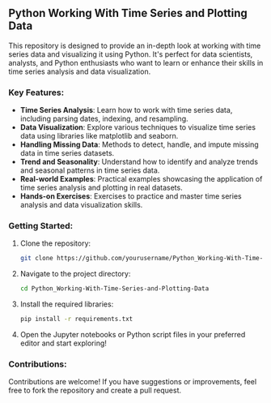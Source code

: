 ## Python Working With Time Series and Plotting Data

This repository is designed to provide an in-depth look at working with time series data and visualizing it using Python. It's perfect for data scientists, analysts, and Python enthusiasts who want to learn or enhance their skills in time series analysis and data visualization.

### Key Features:
- **Time Series Analysis**: Learn how to work with time series data, including parsing dates, indexing, and resampling.
- **Data Visualization**: Explore various techniques to visualize time series data using libraries like matplotlib and seaborn.
- **Handling Missing Data**: Methods to detect, handle, and impute missing data in time series datasets.
- **Trend and Seasonality**: Understand how to identify and analyze trends and seasonal patterns in time series data.
- **Real-world Examples**: Practical examples showcasing the application of time series analysis and plotting in real datasets.
- **Hands-on Exercises**: Exercises to practice and master time series analysis and data visualization skills.

### Getting Started:
1. Clone the repository:
   ```bash
   git clone https://github.com/yourusername/Python_Working-With-Time-Series-and-Plotting-Data.git
   ```
2. Navigate to the project directory:
   ```bash
   cd Python_Working-With-Time-Series-and-Plotting-Data
   ```
3. Install the required libraries:
   ```bash
   pip install -r requirements.txt
   ```
4. Open the Jupyter notebooks or Python script files in your preferred editor and start exploring!

### Contributions:
Contributions are welcome! If you have suggestions or improvements, feel free to fork the repository and create a pull request.
